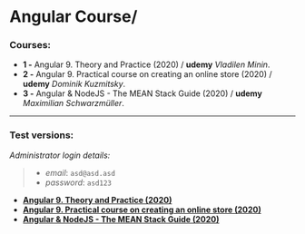 # Angular Course/
### Courses:

- **1 -**  Angular 9. Theory and Practice (2020) / **udemy** *Vladilen Minin*.
- **2 -**  Angular 9. Practical course on creating an online store (2020) / **udemy** *Dominik Kuzmitsky*.
- **3 -**  Angular & NodeJS - The MEAN Stack Guide (2020) / **udemy** *Maximilian Schwarzmüller*.

___

###  Test versions:

 *Administrator login details:*
> - *email*: `asd@asd.asd`
> - *password*: `asd123`

- **<a href="https://angular-practice-db371.web.app">Angular 9. Theory and Practice (2020)</a>**
- **<a href="https://ang9-online-shop.web.app">Angular 9. Practical course on creating an online store (2020)</a>**
- **<a href="https://meanguide.herokuapp.com/">Angular & NodeJS - The MEAN Stack Guide (2020)</a>**
